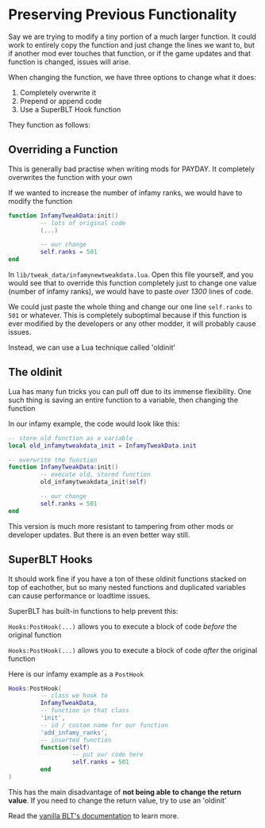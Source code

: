 # Preserving Previous Functionality

Say we are trying to modify a tiny portion of a much larger function. It could work to entirely copy the function and just change the lines we want to, but if another mod ever touches that function, or if the game updates and that function is changed, issues will arise.

When changing the function, we have three options to change what it does:

1. Completely overwrite it
2. Prepend or append code
3. Use a SuperBLT Hook function

They function as follows:

## Overriding a Function

This is generally bad practise when writing mods for PAYDAY. It completely overwrites the function with your own

If we wanted to increase the number of infamy ranks, we would have to modify the function

```lua
function InfamyTweakData:init()
         -- lots of original code
         (...)

         -- our change
         self.ranks = 501
end
```

In `lib/tweak_data/infamynewtweakdata.lua`. Open this file yourself, and you would see that to override this function completely just to change one value (number of infamy ranks), we would have to paste *over 1300* lines of code.

We could just paste the whole thing and change our one line `self.ranks` to `501` or whatever. This is completely suboptimal because if this function is ever modified by the developers or any other modder, it will probably cause issues.

Instead, we can use a Lua technique called 'oldinit'

## The oldinit

Lua has many fun tricks you can pull off due to its immense flexibility. One such thing is saving an entire function to a variable, then changing the function

In our infamy example, the code would look like this:

```lua
-- store old function as a variable
local old_infamytweakdata_init = InfamyTweakData.init

-- overwrite the function
function InfamyTweakData:init()
         -- execute old, stored function
         old_infamytweakdata_init(self)

         -- our change
         self.ranks = 501
end
```

This version is much more resistant to tampering from other mods or developer updates. But there is an even better way still.

## SuperBLT Hooks

It should work fine if you have a ton of these oldinit functions stacked on top of eachother, but so many nested functions and duplicated variables can cause performance or loadtime issues.

SuperBLT has built-in functions to help prevent this:

`Hooks:PostHook(...)` allows you to execute a block of code *before* the original function

`Hooks:PostHook(...)` allows you to execute a block of code *after* the original function

Here is our infamy example as a `PostHook`

```lua
Hooks:PostHook(
         -- class we hook to
         InfamyTweakData,
         -- function in that class
         'init',
         -- id / custom name for our function
         'add_infamy_ranks',
         -- inserted function
         function(self)
                  -- put our code here
                  self.ranks = 501
         end
)
```

This has the main disadvantage of **not being able to change the return value**. If you need to change the return value, try to use an 'oldinit'

Read the [vanilla BLT's documentation](https://payday-2-blt-docs.readthedocs.io/en/latest/lua/hooks/) to learn more.
